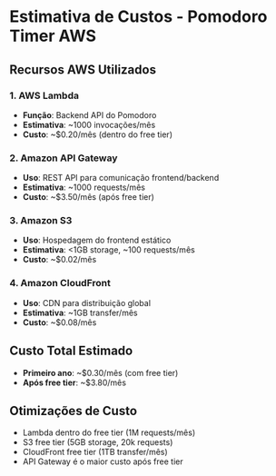 # Estimativa de Custos - Pomodoro Timer AWS

## Recursos AWS Utilizados

### 1. AWS Lambda
- **Função**: Backend API do Pomodoro
- **Estimativa**: ~1000 invocações/mês
- **Custo**: ~$0.20/mês (dentro do free tier)

### 2. Amazon API Gateway
- **Uso**: REST API para comunicação frontend/backend
- **Estimativa**: ~1000 requests/mês
- **Custo**: ~$3.50/mês (após free tier)

### 3. Amazon S3
- **Uso**: Hospedagem do frontend estático
- **Estimativa**: <1GB storage, ~100 requests/mês
- **Custo**: ~$0.02/mês

### 4. Amazon CloudFront
- **Uso**: CDN para distribuição global
- **Estimativa**: ~1GB transfer/mês
- **Custo**: ~$0.08/mês

## Custo Total Estimado
- **Primeiro ano**: ~$0.30/mês (com free tier)
- **Após free tier**: ~$3.80/mês

## Otimizações de Custo
- Lambda dentro do free tier (1M requests/mês)
- S3 free tier (5GB storage, 20k requests)
- CloudFront free tier (1TB transfer/mês)
- API Gateway é o maior custo após free tier